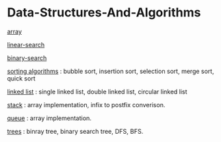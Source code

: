 # Data-Structures-And-Algorithms

[array](https://github.com/shubh22121/Data-Structures-And-Algorithms/tree/main/01-arrays/arrays)

[linear-search](https://github.com/shubh22121/Data-Structures-And-Algorithms/tree/main/02-linear-search/linear-search)

[binary-search](https://github.com/shubh22121/Data-Structures-And-Algorithms/tree/main/03-binary%20search/binary-search)

[sorting algorithms](https://github.com/shubh22121/Data-Structures-And-Algorithms/tree/main/04-sorting/sorting)
    : bubble sort, insertion sort, selection sort, merge sort, quick sort

[linked list](https://github.com/shubham-yadavv/Data-Structures-And-Algorithms/tree/main/09-Linked-List/linked-list/linked_list)
    : single linked list, double linked list, circular linked list

[stack](https://github.com/shubh22121/Data-Structures-And-Algorithms/tree/main/11-stack/stack)
    : array implementation, infix to postfix converison.

[queue](https://github.com/shubh22121/Data-Structures-And-Algorithms/tree/main/11-queue)
    : array implementation.

[trees](https://github.com/shubham-yadavv/Data-Structures-And-Algorithms/tree/main/12-trees/trees)
    : binray tree, binary search tree, DFS, BFS.
